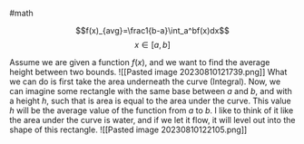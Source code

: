 #math 

$$f(x)_{avg}=\frac1{b-a}\int_a^bf(x)dx$$
$$x\in[a, b]$$

Assume we are given a function $f(x)$, and we want to find the average height between two bounds. 
![[Pasted image 20230810121739.png]]
What we can do is first take the area underneath the curve (Integral). Now, we can imagine some rectangle with the same base between $a$ and $b$, and with a height $h$, such that is area is equal to the area under the curve. This value $h$ will be the average value of the function from $a$ to $b$. I like to think of it like the area under the curve is water, and if we let it flow, it will level out into the shape of this rectangle. ![[Pasted image 20230810122105.png]]
